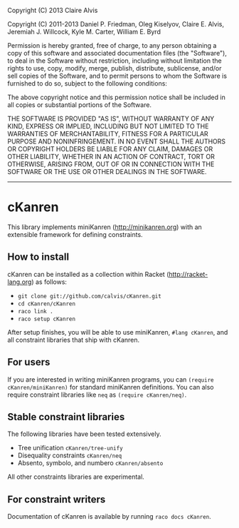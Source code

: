 Copyright (C) 2013 Claire Alvis

Copyright (C) 2011-2013 Daniel P. Friedman, Oleg Kiselyov,
Claire E. Alvis, Jeremiah J. Willcock, Kyle M. Carter, William E. Byrd

Permission is hereby granted, free of charge, to any person obtaining a copy
of this software and associated documentation files (the "Software"), to deal
in the Software without restriction, including without limitation the rights
to use, copy, modify, merge, publish, distribute, sublicense, and/or sell
copies of the Software, and to permit persons to whom the Software is
furnished to do so, subject to the following conditions:

The above copyright notice and this permission notice shall be included in
all copies or substantial portions of the Software.

THE SOFTWARE IS PROVIDED "AS IS", WITHOUT WARRANTY OF ANY KIND, EXPRESS OR
IMPLIED, INCLUDING BUT NOT LIMITED TO THE WARRANTIES OF MERCHANTABILITY,
FITNESS FOR A PARTICULAR PURPOSE AND NONINFRINGEMENT. IN NO EVENT SHALL THE
AUTHORS OR COPYRIGHT HOLDERS BE LIABLE FOR ANY CLAIM, DAMAGES OR OTHER
LIABILITY, WHETHER IN AN ACTION OF CONTRACT, TORT OR OTHERWISE, ARISING FROM,
OUT OF OR IN CONNECTION WITH THE SOFTWARE OR THE USE OR OTHER DEALINGS IN
THE SOFTWARE.

----------------------------------------------------------------------------

cKanren
=======

This library implements miniKanren (http://minikanren.org) with an
extensible framework for defining constraints.

How to install
--------------

cKanren can be installed as a collection within Racket (http://racket-lang.org)
as follows:

* `git clone git://github.com/calvis/cKanren.git`
* `cd cKanren/cKanren`
* `raco link .`
* `raco setup cKanren`

After setup finishes, you will be able to use miniKanren, `#lang
cKanren`, and all constraint libraries that ship with cKanren.

For users
---------

If you are interested in writing miniKanren programs, you can
`(require cKanren/miniKanren)` for standard miniKanren definitions.
You can also require constraint libraries like `neq` as `(require
cKanren/neq)`.  

Stable constraint libraries
---------------------------

The following libraries have been tested extensively.

* Tree unification              `cKanren/tree-unify`
* Disequality constraints       `cKanren/neq`
* Absento, symbolo, and numbero `cKanren/absento`

All other constraints libraries are experimental.

For constraint writers
----------------------

Documentation of cKanren is available by running `raco docs cKanren`.